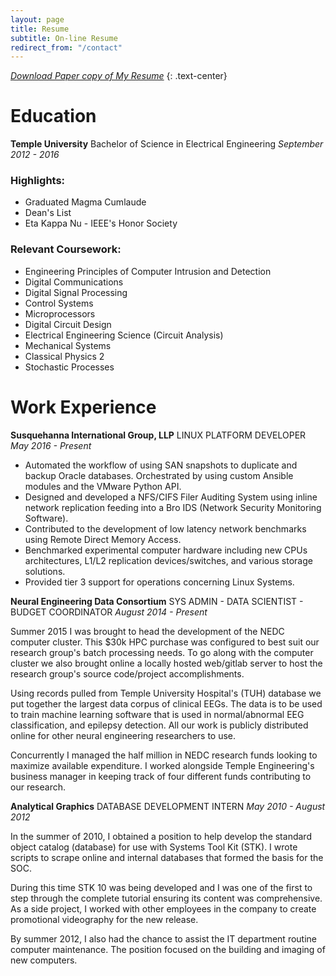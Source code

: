 ```yaml
---
layout: page
title: Resume
subtitle: On-line Resume
redirect_from: "/contact"
---
```

[*Download Paper copy of My Resume*](
http://files.tdevin.com/resume/trejo_devin_resume.pdf)
{: .text-center}

# <span class="fa fa-graduation-cap"></span>  Education
**Temple University**
Bachelor of Science in Electrical Engineering
*September 2012 - 2016*

### Highlights:

- Graduated Magma Cumlaude
- Dean's List
- Eta Kappa Nu - IEEE's Honor Society

### Relevant Coursework:

- Engineering Principles of Computer Intrusion and Detection
- Digital Communications
- Digital Signal Processing
- Control Systems
- Microprocessors
- Digital Circuit Design
- Electrical Engineering Science (Circuit Analysis)
- Mechanical Systems
- Classical Physics 2
- Stochastic Processes

# <span class="fa fa-briefcase"></span> Work Experience
**Susquehanna International Group, LLP**
LINUX PLATFORM DEVELOPER
*May 2016 - Present*
- Automated the workflow of using SAN snapshots to duplicate and backup Oracle
  databases. Orchestrated by using custom Ansible modules and the VMware Python
  API.
- Designed and developed a NFS/CIFS Filer Auditing System using inline network
  replication feeding into a Bro IDS (Network Security Monitoring Software).
- Contributed to the development of low latency network benchmarks using Remote
  Direct Memory Access.
- Benchmarked experimental computer hardware including new CPUs architectures,
  L1/L2 replication devices/switches, and various storage solutions.
- Provided tier 3 support for operations concerning Linux Systems.

**Neural Engineering Data Consortium**
SYS ADMIN - DATA SCIENTIST - BUDGET COORDINATOR
*August 2014 - Present*

Summer 2015 I was brought to head the development of the NEDC computer
cluster. This $30k HPC purchase was configured to best suit our research
group's batch processing needs. To go along with the computer cluster we
also brought online a locally hosted web/gitlab server to host the research
group's source code/project accomplishments.

Using records pulled from Temple University Hospital's (TUH) database we
put together the largest data corpus of clinical EEGs. The data is to be
used to train machine learning software that is used in normal/abnormal
EEG classification, and epilepsy detection. All our work is publicly
distributed online for other neural engineering researchers to use.

Concurrently I managed the half million in NEDC research funds looking to
maximize available expenditure. I worked alongside Temple Engineering's
business manager in keeping track of four different funds contributing
to our research.

**Analytical Graphics**
DATABASE DEVELOPMENT INTERN
*May 2010 - August 2012*

In the summer of 2010, I obtained a position to help develop the standard
object catalog (database) for use with Systems Tool Kit (STK). I wrote
scripts to scrape online and internal databases that formed the basis for
the SOC.

During this time STK 10 was being developed and I was one of the first to
step through the complete tutorial ensuring its content was comprehensive.
As a side project, I worked with other employees in the company to create
promotional videography for the new release.

By summer 2012, I also had the chance to assist the IT department routine
computer maintenance. The position focused on the building and imaging of
new computers.
